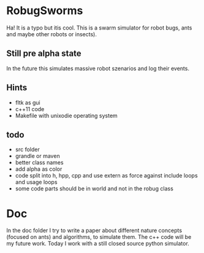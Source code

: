 # RobugSworms

Ha! It is a typo but itis cool. This is a swarm simulator for
robot bugs, ants and maybe other robots or insects).

## Still pre alpha state

In the future this simulates massive robot szenarios and log their events.

## Hints

- fltk as gui
- c++11 code
- Makefile with unixodie operating system

## todo

- src folder
- grandle or maven
- better class names
- add alpha as color
- code split into h, hpp, cpp and use extern as force against include loops and usage loops
- some code parts should be in world and not in the robug class 

# Doc

In the doc folder I try to write a paper about different nature concepts (focused on ants)
and algorithms, to simulate them. The c++ code will be my future work. Today I work
with a still closed source python simulator.

